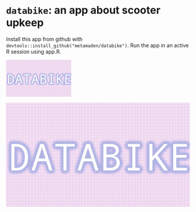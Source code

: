 # `databike`: an app about scooter upkeep

Install this app from github with `devtools::install_github("metamaden/databike")`. Run the app in an active R session using app.R.

[<img style="float: center;" src = "/appnotes/imgs/logo.gif" height="100"/>]()

![Databike logo gif.](/appnotes/imgs/logo.gif)
